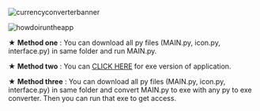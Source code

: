 ![currencyconverterbanner](https://user-images.githubusercontent.com/85064536/132956657-0829a7b3-5eba-4a52-8770-6cd046942864.jpg)


![howdoiruntheapp](https://user-images.githubusercontent.com/85064536/132956659-a843f0e4-5cfc-4623-9f64-e90f10cebdaa.jpg)

★ **Method one** : You can download all py files (MAIN.py, icon.py, interface.py) in same folder and run MAIN.py.

★ **Method two** : You can [CLICK HERE](https://github.com/mehmetguduk/Shutdown-Timer/releases/tag/Exe) for exe version of application.

★ **Method three** : You can download all py files (MAIN.py, icon.py, interface.py) in same folder and convert MAIN.py to exe with any py to exe converter. Then you can run that exe to get access.
